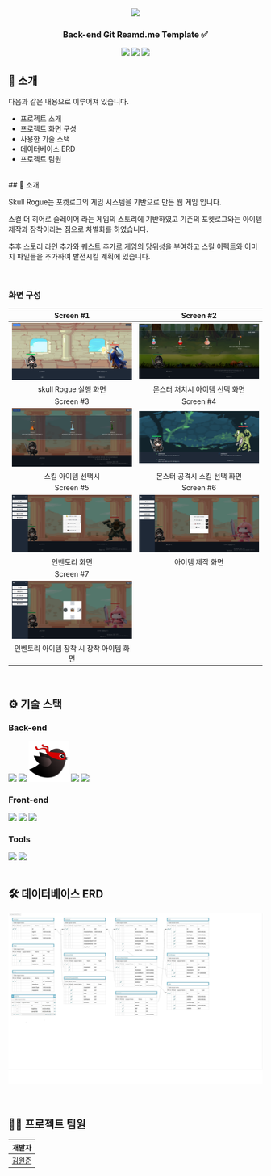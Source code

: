 <div align="center">

<!-- logo -->
<img src="https://user-images.githubusercontent.com/80824750/208554611-f8277015-12e8-48d2-b2cc-d09d67f03c02.png" width="400"/>

### Back-end Git Reamd.me Template ✅

[<img src="https://img.shields.io/badge/-readme.md-important?style=flat&logo=google-chrome&logoColor=white" />]() [<img src="https://img.shields.io/badge/-tech blog-blue?style=flat&logo=google-chrome&logoColor=white" />]() [<img src="https://img.shields.io/badge/release-v0.0.0-yellow?style=flat&logo=google-chrome&logoColor=white" />]() 
<br/>

</div> 

## 📝 소개

다음과 같은 내용으로 이루어져 있습니다.
- 프로젝트 소개
- 프로젝트 화면 구성
- 사용한 기술 스택
- 데이터베이스 ERD
- 프로젝트 팀원

<br />
## 📝 소개

Skull Rogue는 포켓로그의 게임 시스템을 기반으로 만든 웹 게임 입니다. 

스컬 더 히어로 슬레이어 라는 게임의 스토리에 기반하였고 기존의 포켓로그와는 아이템 제작과 장착이라는 점으로 차별화를 하였습니다.

추후 스토리 라인 추가와 퀘스트 추가로 게임의 당위성을 부여하고 스킬 이펙트와 이미지 파일들을 추가하여 발전시킬 계획에 있습니다.

<br />

### 화면 구성
|Screen #1|Screen #2|
|:---:|:---:|
|<img src="https://github.com/NungSSang/KOITProject/blob/master/readmeImgs/skullRogue1.png?raw=true" width="400"/>|<img src="https://github.com/NungSSang/KOITProject/blob/master/readmeImgs/skullRogue2.png?raw=true" width="400"/>|
|skull Rogue 실행 화면 |몬스터 처치시 아이템 선택 화면|
|Screen #3|Screen #4|
|<img src="https://github.com/NungSSang/KOITProject/blob/master/readmeImgs/skullRogue8.png?raw=true" width="400"/>|<img src="https://github.com/NungSSang/KOITProject/blob/master/readmeImgs/skullRogue3.png?raw=true" width="400"/>|
|스킬 아이템 선택시|몬스터 공격시 스킬 선택 화면|
|Screen #5|Screen #6|
|<img src="https://github.com/NungSSang/KOITProject/blob/master/readmeImgs/skullRogue4.png?raw=true" width="400"/>|<img src="https://github.com/NungSSang/KOITProject/blob/master/readmeImgs/skullRogue5.png?raw=true" width="400"/>|
|인벤토리 화면|아이템 제작 화면|
|Screen #7|
|<img src="https://github.com/NungSSang/KOITProject/blob/master/readmeImgs/skullRogue6.png?raw=true" width="400"/>|
|인벤토리 아이템 장착 시 장착 아이템 화면|
<br />


## ⚙ 기술 스택
### Back-end
<div>
<img src="https://github.com/yewon-Noh/readme-template/blob/main/skills/Java.png?raw=true" width="80">
<img src="https://github.com/yewon-Noh/readme-template/blob/main/skills/SpringBoot.png?raw=true" width="80">
<img src="https://github.com/NungSSang/KOITProject/blob/master/readmeImgs/mybatis.png?raw=true" width="80">
<img src="https://github.com/yewon-Noh/readme-template/blob/main/skills/Mysql.png?raw=true" width="80">
<img src="https://github.com/yewon-Noh/readme-template/blob/main/skills/Ajax.png?raw=true" width="80">

</div>

### Front-end
<div>
<img src="https://github.com/yewon-Noh/readme-template/blob/main/skills/HTMLCSS.png?raw=true" width="80">
<img src="https://github.com/yewon-Noh/readme-template/blob/main/skills/JavaScript.png?raw=true" width="80">
<img src="https://github.com/yewon-Noh/readme-template/blob/main/skills/jQuery.png?raw=true" width="80">
</div>

### Tools
<div>
<img src="https://github.com/yewon-Noh/readme-template/blob/main/skills/Github.png?raw=true" width="80">
<img src="https://github.com/yewon-Noh/readme-template/blob/main/skills/Notion.png?raw=true" width="80">
</div>

<br />

## 🛠️ 데이터베이스 ERD
![](https://github.com/NungSSang/KOITProject/blob/master/readmeImgs/DBERD.jpg?size=60)


<br />

## 💁‍♂️ 프로젝트 팀원
|개발자|
|:---:|
|[김원준](https://github.com/NungSSang)|